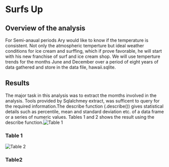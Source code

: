 # Surfs Up

## Overview of the analysis
For Semi-anaual periods Ary would like to know if the temperature is consistent. Not only the atmospheric temperture but ideal weather conditions for ice cream and surffing, which if prove favorable, he will start with his new franchise of surf and ice cream shop. We will use temperture trends for the months June and December over a period of eight years of data gathered and store in the data file, hawaii.sqlite.

## Results
The major task in this analysis was to extract the momths involved in the analysis. Tools provided by Sqlalchmey extract, was sufficent to query for the required information.The describe function (.describe()) gives statistical details such as percentile, mean and standard deviation etc. of a data frame or a series of numeric values. Tables 1 and 2 shows the result using the describe function.![Table 1](https://user-images.githubusercontent.com/78861458/115090100-f3337c80-9ee1-11eb-9d4c-1a70907c4652.png) 
### Table 1
![Table 2](https://user-images.githubusercontent.com/78861458/115090131-07777980-9ee2-11eb-9935-a55c15cb1891.png)
### Table2




